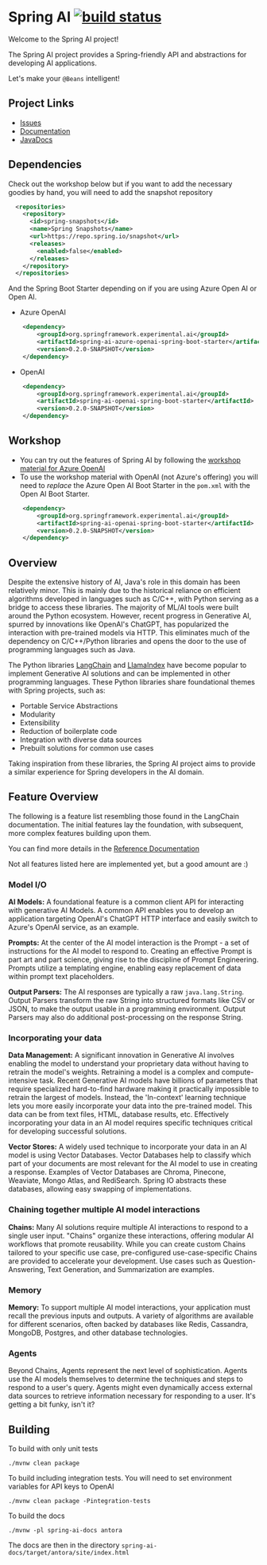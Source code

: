 # Spring AI [![build status](https://github.com/spring-projects-experimental/spring-ai/actions/workflows/continuous-integration.yml/badge.svg)](https://github.com/spring-projects-experimental/spring-ai/actions/workflows/continuous-integration.yml)

Welcome to the Spring AI project!

The Spring AI project provides a Spring-friendly API and abstractions for developing AI applications.

Let's make your `@Beans` intelligent!


## Project Links

* [Issues](https://github.com/spring-projects-experimental/spring-ai/issues)
* [Documentation](https://docs.spring.io/spring-ai/reference/)
* [JavaDocs](https://docs.spring.io/spring-ai/docs/current-SNAPSHOT/)

## Dependencies

Check out the workshop below but if you want to add the necessary goodies by hand, you will need to add the snapshot repository

```xml
  <repositories>
    <repository>
      <id>spring-snapshots</id>
      <name>Spring Snapshots</name>
      <url>https://repo.spring.io/snapshot</url>
      <releases>
        <enabled>false</enabled>
      </releases>
    </repository>
  </repositories>
```

And the Spring Boot Starter depending on if you are using Azure Open AI or Open AI.

* Azure OpenAI
```xml
    <dependency>
        <groupId>org.springframework.experimental.ai</groupId>
        <artifactId>spring-ai-azure-openai-spring-boot-starter</artifactId>
        <version>0.2.0-SNAPSHOT</version>
    </dependency>
```

* OpenAI

```xml
    <dependency>
        <groupId>org.springframework.experimental.ai</groupId>
        <artifactId>spring-ai-openai-spring-boot-starter</artifactId>
        <version>0.2.0-SNAPSHOT</version>
    </dependency>
```

## Workshop

* You can try out the features of Spring AI by following the [workshop material for Azure OpenAI](https://github.com/markpollack/spring-ai-azure-workshop)
* To use the workshop material with OpenAI (not Azure's offering) you will need to *replace* the Azure Open AI Boot Starter in the `pom.xml` with the Open AI Boot Starter.
```xml
    <dependency>
        <groupId>org.springframework.experimental.ai</groupId>
        <artifactId>spring-ai-openai-spring-boot-starter</artifactId>
        <version>0.2.0-SNAPSHOT</version>
    </dependency>
```

## Overview

Despite the extensive history of AI, Java's role in this domain has been relatively minor.
This is mainly due to the historical reliance on efficient algorithms developed in languages such as C/C++, with Python serving as a bridge to access these libraries.
The majority of ML/AI tools were built around the Python ecosystem.
However, recent progress in Generative AI, spurred by innovations like OpenAI's ChatGPT, has popularized the interaction with pre-trained models via HTTP.
This eliminates much of the dependency on C/C++/Python libraries and opens the door to the use of programming languages such as Java.


The Python libraries [LangChain](https://docs.langchain.com/docs/) and [LlamaIndex](https://gpt-index.readthedocs.io/en/latest/getting_started/concepts.html) have become popular to implement Generative AI solutions and can be implemented in other programming languages.
These Python libraries share foundational themes with Spring projects, such as:

* Portable Service Abstractions
* Modularity
* Extensibility
* Reduction of boilerplate code
* Integration with diverse data sources
* Prebuilt solutions for common use cases

Taking inspiration from these libraries, the Spring AI project aims to provide a similar experience for Spring developers in the AI domain.

## Feature Overview

The following is a feature list resembling those found in the LangChain documentation.
The initial features lay the foundation, with subsequent, more complex features building upon them.

You can find more details in the [Reference Documentation](https://docs.spring.io/spring-ai/reference/)

Not all features listed here are implemented yet, but a good amount are :)


### Model I/O

**AI Models:** A foundational feature is a common client API for interacting with generative AI Models.
A common API enables you to develop an application targeting OpenAI's ChatGPT HTTP interface and easily switch to Azure's OpenAI service, as an example.

**Prompts:** At the center of the AI model interaction is the Prompt - a set of instructions for the AI model to respond to.
Creating an effective Prompt is part art and part science, giving rise to the discipline of Prompt Engineering.
Prompts utilize a templating engine, enabling easy replacement of data within prompt text placeholders.

**Output Parsers:**  The AI responses are typically a raw `java.lang.String`. Output Parsers transform the raw String into structured formats like CSV or JSON, to make the output usable in a programming environment.
Output Parsers may also do additional post-processing on the response String.

### Incorporating your data

**Data Management:** A significant innovation in Generative AI involves enabling the model to understand your proprietary data without having to retrain the model's weights.  Retraining a model is a complex and compute-intensive task.
Recent Generative AI models have billions of parameters that require specialized hard-to-find hardware making it practically impossible to retrain the largest of models.
Instead, the 'In-context' learning technique lets you more easily incorporate your data into the pre-trained model.
This data can be from text files, HTML, database results, etc.
Effectively incorporating your data in an AI model requires specific techniques critical for developing successful solutions.

**Vector Stores:**  A widely used technique to incorporate your data in an AI model is using Vector Databases.
Vector Databases help to classify which part of your documents are most relevant for the AI model to use in creating a response.
Examples of Vector Databases are Chroma, Pinecone, Weaviate, Mongo Atlas, and RediSearch.
Spring IO abstracts these databases, allowing easy swapping of implementations.

### Chaining together multiple AI model interactions

**Chains:** Many AI solutions require multiple AI interactions to respond to a single user input.
"Chains" organize these interactions, offering modular AI workflows that promote reusability.
While you can create custom Chains tailored to your specific use case, pre-configured use-case-specific Chains are provided to accelerate your development.
Use cases such as Question-Answering, Text Generation, and Summarization are examples.

### Memory

**Memory:** To support multiple AI model interactions, your application must recall the previous inputs and outputs.
A variety of algorithms are available for different scenarios, often backed by databases like Redis, Cassandra, MongoDB, Postgres, and other database technologies.

### Agents

Beyond Chains, Agents represent the next level of sophistication.
Agents use the AI models themselves to determine the techniques and steps to respond to a user's query.
Agents might even dynamically access external data sources to retrieve information necessary for responding to a user.
It's getting a bit funky, isn't it?



## Building

To build with only unit tests

```shell
./mvnw clean package
```

To build including integration tests.
You will need to set environment variables for API keys to OpenAI

```shell
./mvnw clean package -Pintegration-tests
```

To build the docs
```shell
./mvnw -pl spring-ai-docs antora
```

The docs are then in the directory `spring-ai-docs/target/antora/site/index.html`